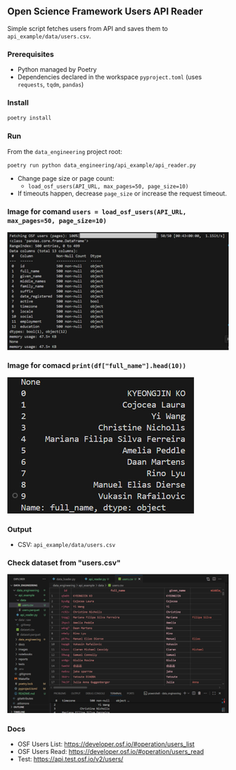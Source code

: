## Open Science Framework Users API Reader

Simple script fetches users from API and saves them to `api_example/data/users.csv`.

### Prerequisites
- Python managed by Poetry
- Dependencies declared in the workspace `pyproject.toml` (uses `requests`, `tqdm`, `pandas`)

### Install
```bash
poetry install
```

### Run
From the `data_engineering` project root:
```bash
poetry run python data_engineering/api_example/api_reader.py
```

- Change page size or page count:
  - `load_osf_users(API_URL, max_pages=50, page_size=10)`
- If timeouts happen, decrease `page_size` or increase the request timeout.

### Image for comand `users = load_osf_users(API_URL, max_pages=50, page_size=10)`
![Installation Conda](/data_engineering/api_example/images_users/users_info.jpg)

### Image for comacd `print(df["full_name"].head(10))`
![Installation Conda](/data_engineering/api_example/images_users/users_head(10).jpg)

### Output
- CSV: `api_example/data/users.csv`

### Check dataset from "users.csv"
![Installation Conda](/data_engineering/api_example/images_users/check_users_csv.jpg)

### Docs
- OSF Users List: https://developer.osf.io/#operation/users_list
- OSF Users Read: https://developer.osf.io/#operation/users_read
- Test: https://api.test.osf.io/v2/users/


